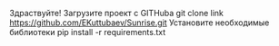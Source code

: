 Здраствуйте!
Загрузите проект с GITHuba git clone link https://github.com/EKuttubaev/Sunrise.git
Установите необходимые библиотеки pip install -r requirements.txt
 